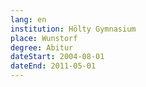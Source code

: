 ```yaml
---
lang: en
institution: Hölty Gymnasium
place: Wunstorf
degree: Abitur
dateStart: 2004-08-01
dateEnd: 2011-05-01
---
```

